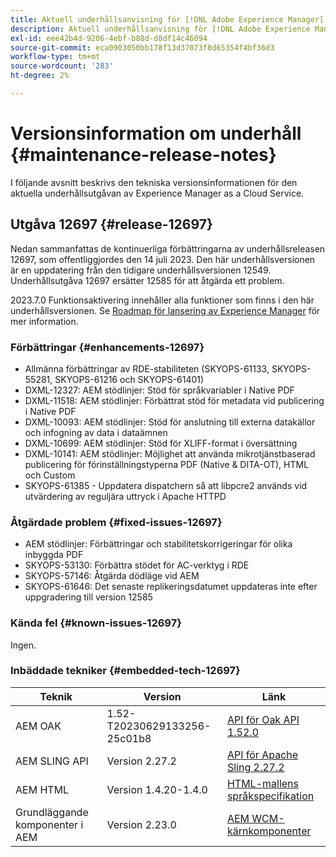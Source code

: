 ```yaml
---
title: Aktuell underhållsanvisning för [!DNL Adobe Experience Manager] as a Cloud Service.
description: Aktuell underhållsanvisning för [!DNL Adobe Experience Manager] as a Cloud Service.
exl-id: eee42b4d-9206-4ebf-b88d-d8df14c46094
source-git-commit: eca0903050bb178f13d37073f8d65354f4bf36d3
workflow-type: tm+mt
source-wordcount: '283'
ht-degree: 2%

---
```


# Versionsinformation om underhåll {#maintenance-release-notes}

I följande avsnitt beskrivs den tekniska versionsinformationen för den aktuella underhållsutgåvan av Experience Manager as a Cloud Service.

## Utgåva 12697 {#release-12697}

Nedan sammanfattas de kontinuerliga förbättringarna av underhållsreleasen 12697, som offentliggjordes den 14 juli 2023. Den här underhållsversionen är en uppdatering från den tidigare underhållsversionen 12549. Underhållsutgåva 12697 ersätter 12585 för att åtgärda ett problem.

2023.7.0 Funktionsaktivering innehåller alla funktioner som finns i den här underhållsversionen. Se [Roadmap för lansering av Experience Manager](https://experienceleague.adobe.com/docs/experience-manager-release-information/aem-release-updates/update-releases-roadmap.html) för mer information.

### Förbättringar {#enhancements-12697}

- Allmänna förbättringar av RDE-stabiliteten (SKYOPS-61133, SKYOPS-55281, SKYOPS-61216 och SKYOPS-61401)
- DXML-12327: AEM stödlinjer: Stöd för språkvariabler i Native PDF
- DXML-11518: AEM stödlinjer: Förbättrat stöd för metadata vid publicering i Native PDF
- DXML-10093: AEM stödlinjer: Stöd för anslutning till externa datakällor och infogning av data i dataämnen
- DXML-10699: AEM stödlinjer: Stöd för XLIFF-format i översättning
- DXML-10141: AEM stödlinjer: Möjlighet att använda mikrotjänstbaserad publicering för förinställningstyperna PDF (Native &amp; DITA-OT), HTML och Custom
- SKYOPS-61385 - Uppdatera dispatchern så att libpcre2 används vid utvärdering av reguljära uttryck i Apache HTTPD

### Åtgärdade problem {#fixed-issues-12697}

- AEM stödlinjer: Förbättringar och stabilitetskorrigeringar för olika inbyggda PDF
- SKYOPS-53130: Förbättra stödet för AC-verktyg i RDE
- SKYOPS-57146: Åtgärda dödläge vid AEM
- SKYOPS-61646: Det senaste replikeringsdatumet uppdateras inte efter uppgradering till version 12585

### Kända fel {#known-issues-12697}

Ingen.

### Inbäddade tekniker {#embedded-tech-12697}

| Teknik | Version | Länk |
|---|---|---|
| AEM OAK | 1.52-T20230629133256-25c01b8 | [API för Oak API 1.52.0](https://www.javadoc.io/doc/org.apache.jackrabbit/oak-api/1.52.0/index.html) |
| AEM SLING API | Version 2.27.2 | [API för Apache Sling 2.27.2](https://www.javadoc.io/doc/org.apache.sling/org.apache.sling.api/latest/index.html) |
| AEM HTML | Version 1.4.20-1.4.0 | [HTML-mallens språkspecifikation](https://github.com/adobe/htl-spec) |
| Grundläggande komponenter i AEM | Version 2.23.0 | [AEM WCM-kärnkomponenter](https://github.com/adobe/aem-core-wcm-components) |
